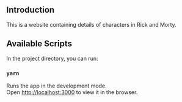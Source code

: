 ## Introduction

This is a website containing details of characters in Rick and Morty.

## Available Scripts

In the project directory, you can run:

### `yarn`

Runs the app in the development mode.\
Open [http://localhost:3000](http://localhost:3000) to view it in the browser.

